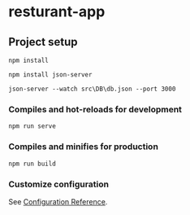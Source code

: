 # resturant-app

## Project setup
```
npm install
```

```
npm install json-server
```

```
json-server --watch src\DB\db.json --port 3000
```

### Compiles and hot-reloads for development
```
npm run serve
```

### Compiles and minifies for production
```
npm run build
```

### Customize configuration
See [Configuration Reference](https://cli.vuejs.org/config/).

